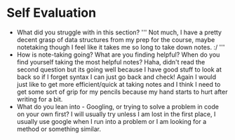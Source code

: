 # Self Evaluation

- What did you struggle with in this section?
''' Not much, I have a pretty decent grasp of data structures from my prep for the course, maybe notetaking though I feel like it takes me so long to take down notes. :/ '''
- How is note-taking going? What are you finding helpful? When do you find yourself taking the most helpful notes?
Haha, didn't read the second question but its going well because I have good stuff to look at back so if I forget syntax I can just go back and check! Again I would just like to get more efficient/quick at taking notes and I think I need to get some sort of grip for my pencils because my hand starts to hurt after writing for a bit.
- What do you lean into - Googling, or trying to solve a problem in code on your own first?
I will usually try unless I am lost in the first place, I usually use google when I run into a problem or I am looking for a method or something similar.
